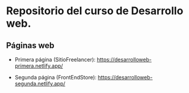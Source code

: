 # Repositorio del curso de Desarrollo web.
## Páginas web

- Primera página (SitioFreelancer): https://desarrolloweb-primera.netlify.app/

- Segunda página (FrontEndStore): https://desarrolloweb-segunda.netlify.app/



